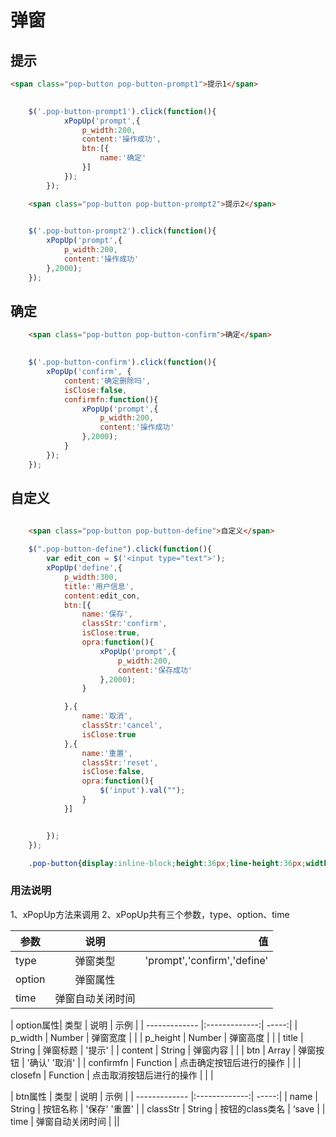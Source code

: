 # 弹窗


## 提示

````html
<span class="pop-button pop-button-prompt1">提示1</span>
   
````

````js
    $('.pop-button-prompt1').click(function(){
            xPopUp('prompt',{
                p_width:200,
                content:'操作成功',
                btn:[{
                    name:'确定'
                }]
            });
        });
````
````html
    <span class="pop-button pop-button-prompt2">提示2</span>
````

````js
   
    $('.pop-button-prompt2').click(function(){
        xPopUp('prompt',{
            p_width:200,
            content:'操作成功'
        },2000);
    });

````

## 确定

````html
    <span class="pop-button pop-button-confirm">确定</span>
````

````js
   
    $('.pop-button-confirm').click(function(){
        xPopUp('confirm', {
            content:'确定删除吗',
            isClose:false,
            confirmfn:function(){
                xPopUp('prompt',{
                    p_width:200,
                    content:'操作成功'
                },2000);
            }
        });
    });

````

## 自定义

````html
   
    <span class="pop-button pop-button-define">自定义</span>
````

````js
    $(".pop-button-define").click(function(){
        var edit_con = $('<input type="text">');
        xPopUp('define',{
            p_width:300,
            title:'用户信息',
            content:edit_con,
            btn:[{
                name:'保存',
                classStr:'confirm',
                isClose:true,
                opra:function(){
                    xPopUp('prompt',{
                        p_width:200,
                        content:'保存成功'
                    },2000);
                }

            },{
                name:'取消',
                classStr:'cancel',
                isClose:true
            },{
                name:'重置',
                classStr:'reset',
                isClose:false,
                opra:function(){
                    $('input').val("");
                }
            }]


        });
    });
````

````css
    .pop-button{display:inline-block;height:36px;line-height:36px;width:60px;text-align:center;border-radius:4px;color:#fff;background:#1AB394;cursor:pointer;}
````

### 用法说明

1、xPopUp方法来调用
2、xPopUp共有三个参数，type、option、time

| 参数 | 说明 | 值  |
| ------------- |:-------------:| -----:|
| type | 弹窗类型 | 'prompt','confirm','define' |
| option | 弹窗属性 |  |
| time | 弹窗自动关闭时间 |   ||


| option属性| 类型 | 说明 | 示例 |
| ------------- |:-------------:| -----:|
| p_width | Number | 弹窗宽度 | |
| p_height | Number | 弹窗高度 | |
| title | String | 弹窗标题 | '提示' |
| content | String | 弹窗内容 |  |
| btn | Array | 弹窗按钮 | '确认' '取消' |
| confirmfn | Function | 点击确定按钮后进行的操作 |  |
| closefn | Function | 点击取消按钮后进行的操作 |  | |

| btn属性 | 类型 | 说明  | 示例 |
| ------------- |:-------------:| -----:|
| name | String | 按钮名称 | '保存' '重置' |
| classStr | String | 按钮的class类名 | ‘save |
| time | 弹窗自动关闭时间 |   ||



